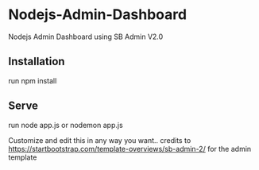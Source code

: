 # Nodejs-Admin-Dashboard
Nodejs Admin Dashboard using SB Admin V2.0

## Installation
run npm install

## Serve
run node app.js or nodemon app.js



Customize and edit this in any way you want.. credits to https://startbootstrap.com/template-overviews/sb-admin-2/ for the admin template
